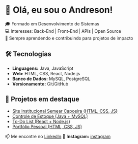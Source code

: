 # 👋 Olá, eu sou o Andreson!

🎓 Formado em Desenvolvimento de Sistemas  
💻 Interesses: Back-End | Front-End | APIs | Open Source  
🚀 Sempre aprendendo e contribuindo para projetos de impacto  

## 🛠️ Tecnologias
- **Linguagens:** Java, JavaScript
- **Web:** HTML, CSS, React, Node.js  
- **Banco de Dados:** MySQL, PostgreSQL  
- **Versionamento:** Git/GitHub  

## 📌 Projetos em destaque
- [Site Institucional Semear Capoeira (HTML, CSS, JS)](link)
- [Controle de Estoque (Java + MySQL)](link)  
- [To-Do List (React + Node.js)](link)  
- [Portfólio Pessoal (HTML, CSS, JS)](link)  

📫 Me encontre no [LinkedIn](https://www.linkedin.com/in/andreson-rodrigues-50a915364)
📸 **Instagram:** [instagram](https://www.instagram.com/dev.andreson) 
